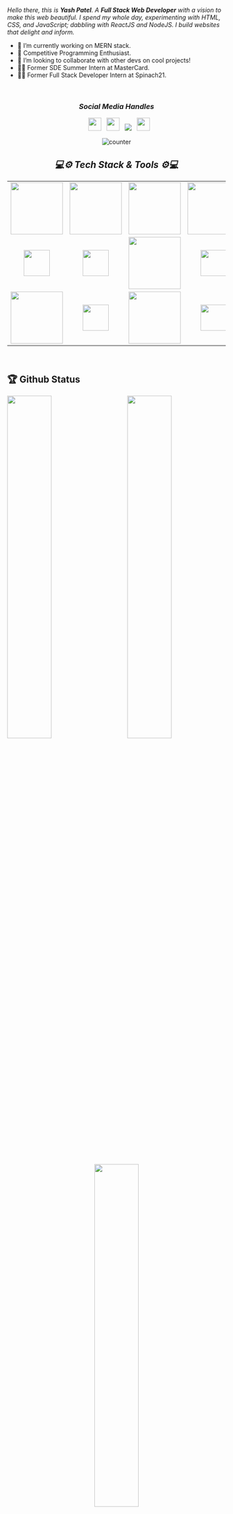 <div>


_Hello there, this is **Yash Patel**. A **Full Stack Web Developer** with a vision to make this web beautiful. I spend my whole day, experimenting with HTML, CSS, and JavaScript; dabbling with ReactJS and NodeJS. I build websites that delight and inform._
- 🔭 I’m currently working on MERN stack.
- 🌱 Competitive Programming Enthusiast.
- 👯 I’m looking to collaborate with other devs on cool projects!
- 👨‍🎓 Former SDE Summer Intern at MasterCard.
- 👨‍🎓 Former Full Stack Developer Intern at Spinach21.

</div>
<div align="center">
</br>
<p align="center"><h3 align='center'><i>Social Media Handles</i></h3></p>
<p align='center'>
&nbsp;&nbsp;
<a href="https://www.codechef.com/users/y4sh_patel" ><img height="30" src="https://cdn.codechef.com/images/cc-logo-sd.svg"></a>&nbsp;&nbsp;
<a href="https://www.linkedin.com/in/yash-patel-b87b46195/" ><img height="30" src="https://img.icons8.com/fluency/50/000000/linkedin.png"></a>&nbsp;&nbsp;
<a href="https://api.whatsapp.com/send?phone=919825114256" ><img "height="30" src="https://img.icons8.com/color/30/000000/whatsapp--v1.png" /></a>&nbsp;&nbsp;
 <a href="https://www.instagram.com/y4sh_patel/" ><img height="30" src="https://img.icons8.com/color/48/000000/instagram-new--v1.png"></a>
</p>
<p align="center"><p> <img align="center" src="https://komarev.com/ghpvc/?username=y4sh-patel&color=blue" alt="counter"> </p></p>
</div>

<h2 align='center'><i>💻⚙ Tech Stack & Tools ⚙💻</i></h2>

<table width="100">
<tr>
 <td align='center'>
        <img src="https://www.vectorlogo.zone/logos/nodejs/nodejs-ar21.svg" width="120">
    </td>
 <td align='center'>
        <img src="https://www.vectorlogo.zone/logos/expressjs/expressjs-ar21.svg" width="120">
    </td>
    <td align='center'>
        <img src="https://www.vectorlogo.zone/logos/mongodb/mongodb-ar21.svg" width="120">
    </td>
    <td align='center' width="190">
        <img src="https://www.vectorlogo.zone/logos/reactjs/reactjs-ar21.svg" width="120">
    </td>
 <td align='center'>
        <img src="https://www.vectorlogo.zone/logos/php/php-ar21.svg" width="120">
    </td>
</tr>
<tr>
    <td align='center' width="190">
        <img src="https://www.vectorlogo.zone/logos/java/java-ar21.svg" width="60">
    </td>
    <td align='center'>
        <img src="https://www.vectorlogo.zone/logos/w3_css/w3_css-ar21.svg" width="60">
    </td>
    <td align='center'>
        <img src="https://www.vectorlogo.zone/logos/w3_html5/w3_html5-ar21.svg" width="120">
    </td>
    <td align='center' width="190">
        <img src="https://upload.vectorlogo.zone/logos/javascript/images/239ec8a4-163e-4792-83b6-3f6d96911757.svg" width="60">
    </td>
    <td align='center' width="190">
        <img src="https://www.vectorlogo.zone/logos/getbootstrap/getbootstrap-ar21.svg" width="60">
    </td>
    
</tr>
<tr>
    <td align='center'>
        <img src="https://www.vectorlogo.zone/logos/firebase/firebase-ar21.svg" width="120">
    </td>
    <td align='center' width="190">
        <img src="https://www.vectorlogo.zone/logos/git-scm/git-scm-ar21.svg" width="60">
    </td>
    <td align='center'>
        <img src="https://www.vectorlogo.zone/logos/heroku/heroku-ar21.svg" width="120">
    </td>
    <td align='center'>
        <img src="https://wiki.postgresql.org/images/thumb/a/a4/PostgreSQL_logo.3colors.svg/116px-PostgreSQL_logo.3colors.svg.png" width="60">
    </td>
    <td align='center'>
        <img src="https://img.icons8.com/windows/344/ffffff/amazon-web-services.png" width="60">
    </td>
</tr>
</table>
<br >

## 🏆 Github Status
<div>
<img  src="https://github-readme-stats.vercel.app/api?username=y4sh-patel&show_icons=true&hide_border=true&theme=tokyonight" width="45%" align="right" >

<img  src="https://github-readme-streak-stats.herokuapp.com/?user=y4sh-patel&theme=tokyonight" width="45%" >
</div>
</br>
<div align="center">
<img  src="https://github-readme-stats.vercel.app/api/top-langs/?username=y4sh-patel&layout=compact&theme=tokyonight&langs_count=6&hide_border=true" width="45%" align="center" >
</div>
<br>

## 🎫 Top Repositories
<div>

<a href="https://github.com/y4sh-patel/face-recognition-app" ><img  src="https://github-readme-stats.vercel.app/api/pin/?username=y4sh-patel&repo=face-recognition-app&description=true&show_icons=true&theme=tokyonight&border_color=ffffff" width="45%" ></a>
<a href="https://github.com/y4sh-patel/robotfriends" ><img  src="https://github-readme-stats.vercel.app/api/pin/?username=y4sh-patel&repo=robotfriends&show_icons=true&description=true&theme=tokyonight&border_color=ffffff" width="45%" align="right" ></a>
</div>
